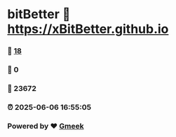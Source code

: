 # bitBetter :link: https://xBitBetter.github.io 
### :page_facing_up: [18](https://xBitBetter.github.io/tag.html) 
### :speech_balloon: 0 
### :hibiscus: 23672 
### :alarm_clock: 2025-06-06 16:55:05 
### Powered by :heart: [Gmeek](https://github.com/Meekdai/Gmeek)

